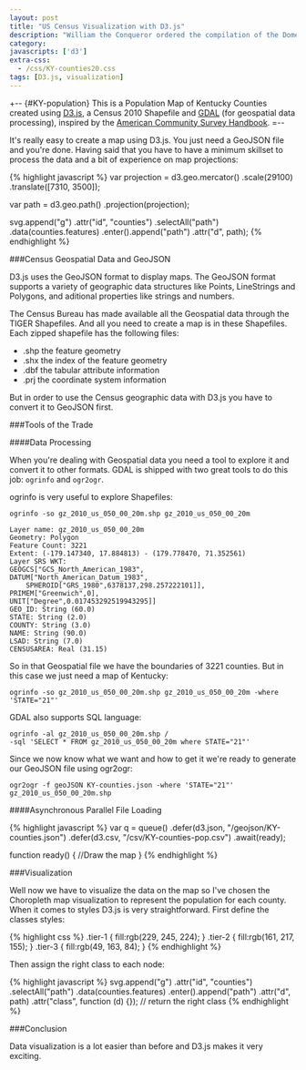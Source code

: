 ```yaml
---
layout: post
title: "US Census Visualization with D3.js"
description: "William the Conqueror ordered the compilation of the Domesday Book in 1086, the first census of England"
category: 
javascripts: ['d3']
extra-css:
  - /css/KY-counties20.css
tags: [D3.js, visualization]
---
```


+-- {#KY-population}
This is a Population Map of Kentucky Counties created using [D3.js][1], a Census 2010 Shapefile and [GDAL][2] (for geospatial data processing),
inspired by the [American Community Survey Handbook][3].
=--

It's really easy to create a map using D3.js. You just need a GeoJSON file and you're done. Having said that you have to have a minimum skillset
to process the data and a bit of experience on map projections:

{% highlight javascript %}
var projection = d3.geo.mercator()
    .scale(29100)
    .translate([7310, 3500]);

var path = d3.geo.path()
    .projection(projection);

svg.append("g")
    .attr("id", "counties")
    .selectAll("path")
    .data(counties.features)
    .enter().append("path")
    .attr("d", path);
{% endhighlight %}

###Census Geospatial Data and GeoJSON

D3.js uses the GeoJSON format to display maps. The GeoJSON format supports a variety of geographic data structures like 
Points, LineStrings and Polygons, and aditional properties like strings and numbers.

The Census Bureau has made available all the Geospatial data through the TIGER Shapefiles. And all you need to create a map is in these Shapefiles.
Each zipped shapefile has the following files:

- .shp the feature geometry
- .shx the index of the feature geometry
- .dbf the tabular attribute information
- .prj the coordinate system information

But in order to use the Census geographic data with D3.js you have to convert it to GeoJSON first.

###Tools of the Trade

####Data Processing

When you're dealing with Geospatial data you need a tool to explore it and convert it to other formats. GDAL is shipped with two great tools
to do this job: ``ogrinfo`` and ``ogr2ogr``. 

ogrinfo is very useful to explore Shapefiles:

    ogrinfo -so gz_2010_us_050_00_20m.shp gz_2010_us_050_00_20m

    Layer name: gz_2010_us_050_00_20m
    Geometry: Polygon
    Feature Count: 3221
    Extent: (-179.147340, 17.884813) - (179.778470, 71.352561)
    Layer SRS WKT:
    GEOGCS["GCS_North_American_1983",
	DATUM["North_American_Datum_1983",
	    SPHEROID["GRS_1980",6378137,298.257222101]],
	PRIMEM["Greenwich",0],
	UNIT["Degree",0.017453292519943295]]
    GEO_ID: String (60.0)
    STATE: String (2.0)
    COUNTY: String (3.0)
    NAME: String (90.0)
    LSAD: String (7.0)
    CENSUSAREA: Real (31.15)

So in that Geospatial file we have the boundaries of 3221 counties. But in this case we just need a map of Kentucky:

    ogrinfo -so gz_2010_us_050_00_20m.shp gz_2010_us_050_00_20m -where 'STATE="21"'

GDAL also supports SQL language:

    ogrinfo -al gz_2010_us_050_00_20m.shp /
    -sql 'SELECT * FROM gz_2010_us_050_00_20m where STATE="21"'

Since we now know what we want and how to get it we're ready to generate our GeoJSON file using ogr2ogr:

    ogr2ogr -f geoJSON KY-counties.json -where 'STATE="21"' gz_2010_us_050_00_20m.shp

####Asynchronous Parallel File Loading

{% highlight javascript %}
var q = queue()
    .defer(d3.json, "/geojson/KY-counties.json")
    .defer(d3.csv, "/csv/KY-counties-pop.csv")
    .await(ready);

function ready() {
    //Draw the map
}
{% endhighlight %}

###Visualization

Well now we have to visualize the data on the map so I've chosen the Choropleth map visualization to represent the population for each county.
When it comes to styles D3.js is very straightforward. First define the classes styles:

{% highlight css %}
.tier-1 { fill:rgb(229, 245, 224); }
.tier-2 { fill:rgb(161, 217, 155); }
.tier-3 { fill:rgb(49, 163, 84); }
{% endhighlight %}

Then assign the right class to each node:

{% highlight javascript %}
svg.append("g")
    .attr("id", "counties")
    .selectAll("path")
    .data(counties.features)
    .enter().append("path")
    .attr("d", path)
    .attr("class", function (d) {}); // return the right class
{% endhighlight %}

###Conclusion

Data visualization is a lot easier than before and D3.js makes it very exciting.

<script src="/d3/KY-counties20.js">
</script>

[1]: http://d3js.org
[2]: http://www.gdal.org
[3]: http://www.census.gov/acs/www/Downloads/handbooks/ACSGeneralHandbook.pdf
